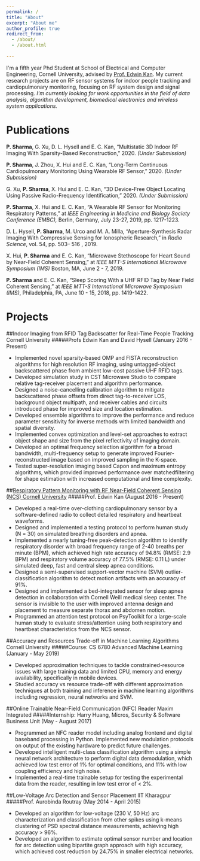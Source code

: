 ```yaml
---
permalink: /
title: "About"
excerpt: "About me"
author_profile: true
redirect_from: 
  - /about/
  - /about.html
  
---
```


I'm a fifth year Phd Student at School of Electrical and Computer Engineering, Cornell University, advised by [Prof. Edwin Kan](https://kan.ece.cornell.edu/). My current research projects are on RF sensor systems for indoor people tracking and cardiopulmonary monitoring, focusing on RF system design and signal processing. *I'm currently looking for work opportunities in the field of data analysis, algorithm development, biomedical electronics and wireless system applications.*

Publications
=====
**P. Sharma**, G. Xu, D. L. Hysell and E. C. Kan, “Multistatic 3D Indoor RF Imaging With Sparsity-Based Reconstruction,” 2020. _(Under Submission)_

**P. Sharma**, J. Zhou, X. Hui and E. C. Kan, “Long-Term Continuous Cardiopulmonary Monitoring Using Wearable RF Sensor,” 2020. _(Under Submission)_

G. Xu, **P. Sharma**, X. Hui and E. C. Kan, “3D Device-Free Object Locating Using Passive Radio-Frequency Identification,” 2020. _(Under Submission)_

**P. Sharma**, X. Hui and E. C. Kan, “A Wearable RF Sensor for Monitoring Respiratory Patterns,” at _IEEE Engineering in Medicine and Biology Society Conference (EMBC),_ Berlin, Germany, July 23-27, 2019, pp. 1217-1223.

D. L. Hysell, **P. Sharma**, M. Urco and M. A. Milla, “Aperture-Synthesis Radar Imaging With Compressive Sensing for Ionospheric Research,” in _Radio Science_, vol. 54, pp. 503– 516 , 2019.

X. Hui, **P. Sharma** and E. C. Kan, “Microwave Stethoscope for Heart Sound by Near-Field Coherent Sensing,” at _IEEE MTT-S International Microwave Symposium (IMS)_ Boston, MA, June 2 - 7, 2019.

**P. Sharma** and E. C. Kan, “Sleep Scoring With a UHF RFID Tag by Near Field Coherent Sensing,” at _IEEE MTT-S International Microwave Symposium (IMS)_, Philadelphia, PA, June 10 - 15, 2018, pp. 1419-1422.

Projects
=====

##Indoor Imaging from RFID Tag Backscatter for Real-Time People Tracking Cornell University
#####Profs Edwin Kan and David Hysell (January 2016 - Present)
  * Implemented novel sparsity-based OMP and FISTA reconstruction algorithms for high resolution RF imaging, using untagged-object backscattered phase from ambient low-cost passive UHF RFID tags.
  * Developed simulation study in CST Microwave Studio to compare relative tag-receiver placement and algorithm performance.
  * Designed a noise-cancelling calibration algorithm to mitigate backscattered phase offsets from direct tag-to-receiver LOS, background object multipath, and receiver cables and circuits introduced phase for improved size and location estimation.
  * Developed ensemble algorithms to improve the performance and reduce parameter sensitivity for inverse methods with limited bandwidth
and spatial diversity.
  * Implemented convex optimization and level-set approaches to extract object shape and size from the pixel reflectivity of imaging domain.
  * Developed an optimal frequency selection algorithm for a broad bandwidth, multi-frequency setup to generate improved Fourier-reconstructed image based on improved sampling in the K-space.
  * Tested super-resolution imaging based Capon and maximum entropy algorithms, which provided improved performance over matchedfiltering for shape estimation with increased computational and time complexity.
  
##[Respiratory Pattern Monitoring with RF Near-Field Coherent Sensing (NCS) Cornell University](https://psharma15.github.io/RF-Vital-Sensing/)
#####Prof. Edwin Kan (August 2016 - Present)
  * Developed a real-time over-clothing cardiopulmonary sensor by a software-defined radio to collect detailed respiratory and heartbeat waveforms.
  * Designed and implemented a testing protocol to perform human study (N = 30) on simulated breathing disorders and apnea.
  * Implemented a nearly tuning-free peak-detection algorithm to identify respiratory disorder with broad frequency range of 2-40 breaths per minute (BPM), which achieved high rate accuracy of 94.8% (RMSE: 2.9 BPM) and respiratory volume accuracy of 77.5% (RMSE: 0.11 L) under simulated deep, fast and central sleep apnea conditions.
  * Designed a semi-supervised support-vector machine (SVM) outlier-classification algorithm to detect motion artifacts with an accuracy of 91%.
  * Designed and implemented a bed-integrated sensor for sleep apnea detection in collaboration with Cornell Weill medical sleep center. The sensor is invisible to the user with improved antenna design and placement to measure separate thorax and abdomen motion.
  * Programmed an attention test protocol on PsyToolkit for a large-scale human study to evaluate stress/attention using both respiratory and heartbeat characteristics from the NCS sensor.

##Accuracy and Resources Trade-off in Machine Learning Algorithms Cornell University
#####Course: CS 6780 Advanced Machine Learning (January - May 2019)
  * Developed approximation techniques to tackle constrained-resource issues with large training data and limited CPU, memory and energy
availability, specifically in mobile devices.
  * Studied accuracy vs resource trade-off with different approximation techniques at both training and inference in machine learning algorithms including regression, neural networks and SVM.
  
##Online Trainable Near-Field Communication (NFC) Reader Maxim Integrated
#####Internship: Harry Huang, Micros, Security & Software Business Unit (May - August 2017)
  * Programmed an NFC reader model including analog frontend and digital baseband processing in Python. Implemented new modulation protocols on output of the existing hardware to predict future challenges.
  * Developed intelligent multi-class classification algorithm using a simple neural network architecture to perform digital data demodulation, which achieved low test error of 1% for optimal conditions, and 11% with low coupling efficiency and high noise.
  * Implemented a real-time trainable setup for testing the experimental data from the reader, resulting in low test error of < 2%.
  
##Low-Voltage Arc Detection and Sensor Placement IIT Kharagpur
#####Prof. Aurobinda Routray (May 2014 - April 2015)
  * Developed an algorithm for low-voltage (230 V, 50 Hz) arc characterization and classification from other spikes using k-means clustering of PSD spectral distance measurements, achieving high accuracy > 96%.
  * Developed an algorithm to estimate optimal sensor number and location for arc detection using bipartite graph approach with high accuracy, which achieved cost reduction by 24.75% in smaller electrical networks.

